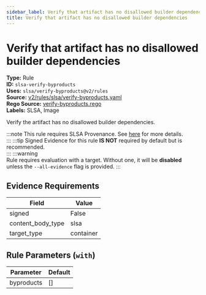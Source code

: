 ```yaml
---
sidebar_label: Verify that artifact has no disallowed builder dependencies
title: Verify that artifact has no disallowed builder dependencies
---  
```

# Verify that artifact has no disallowed builder dependencies  
**Type:** Rule  
**ID:** `slsa-verify-byproducts`  
**Uses:** `slsa/verify-byproducts@v2/rules`  
**Source:** [v2/rules/slsa/verify-byproducts.yaml](https://github.com/scribe-public/sample-policies/blob/main/v2/rules/slsa/verify-byproducts.yaml)  
**Rego Source:** [verify-byproducts.rego](https://github.com/scribe-public/sample-policies/blob/main/v2/rules/slsa/verify-byproducts.rego)  
**Labels:** SLSA, Image  

Verify the artifact has no disallowed builder dependencies.

:::note 
This rule requires SLSA Provenance. See [here](https://scribe-security.netlify.app/valint/help/valint_slsa) for more details.  
::: 
:::tip 
Signed Evidence for this rule **IS NOT** required by default but is recommended.  
::: 
:::warning  
Rule requires evaluation with a target. Without one, it will be **disabled** unless the `--all-evidence` flag is provided.
::: 

## Evidence Requirements  
| Field | Value |
|-------|-------|
| signed | False |
| content_body_type | slsa |
| target_type | container |

## Rule Parameters (`with`)  
| Parameter | Default |
|-----------|---------|
| byproducts | [] |

